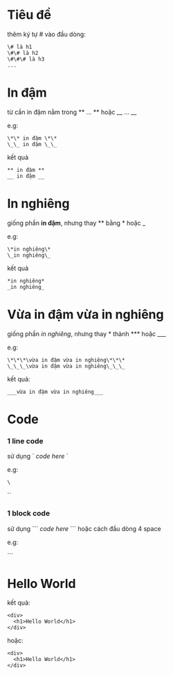 # Tiêu đề

thêm ký tự \# vào đầu dòng:

    \# là h1
    \#\# là h2
    \#\#\# là h3
    ...

# In đậm

từ cần in đậm nằm trong \*\* ... \*\* hoặc \_\_ ... \_\_

e.g:

    \*\* in đậm \*\*
    \_\_ in đậm \_\_

kết quả

    ** in đậm **
    __ in đậm __

# In nghiêng

giống phần **in đậm**, nhưng thay \*\* bằng \* hoặc \_

e.g:

    \*in nghiêng\*
    \_in nghiêng\_

kết quả

    *in nghiêng*
    _in nghiêng_

# Vừa in đậm vừa in nghiêng

giống phần _in nghiêng_, nhưng thay \* thành \*\*\* hoặc \_\_\_

e.g:

    \*\*\*\vừa in đậm vừa in nghiêng\*\*\*
    \_\_\_\vừa in đậm vừa in nghiêng\_\_\_

kết quả:

    ___vừa in đậm vừa in nghiêng___

# Code

### 1 line code

sử dụng \` _code here_ \`

e.g:

`\`<div><div>\``

### 1 block code

sử dụng \`\`\` _code here_ \`\`\` hoặc cách đầu dòng 4 space

e.g:

\`\`\`

<div>
  <h1>Hello World</h1>
</div>

kết quả:

```
<div>
  <h1>Hello World</h1>
</div>
```

hoặc:

    <div>
      <h1>Hello World</h1>
    </div>
